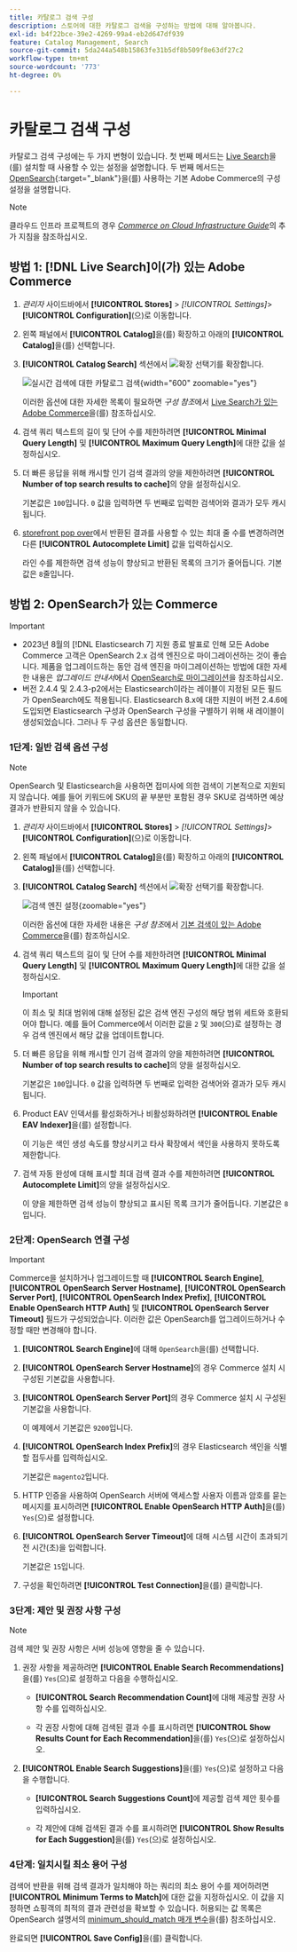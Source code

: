 ```yaml
---
title: 카탈로그 검색 구성
description: 스토어에 대한 카탈로그 검색을 구성하는 방법에 대해 알아봅니다.
exl-id: b4f22bce-39e2-4269-99a4-eb2d647df939
feature: Catalog Management, Search
source-git-commit: 5da244a548b15863fe31b5df8b509f8e63df27c2
workflow-type: tm+mt
source-wordcount: '773'
ht-degree: 0%

---
```


# 카탈로그 검색 구성

카탈로그 검색 구성에는 두 가지 변형이 있습니다. 첫 번째 메서드는 [Live Search](https://experienceleague.adobe.com/docs/commerce/live-search/overview.html?lang=ko)을(를) 설치할 때 사용할 수 있는 설정을 설명합니다. 두 번째 메서드는 [OpenSearch](https://experienceleague.adobe.com/docs/commerce-operations/installation-guide/prerequisites/search-engine/overview.html?lang=ko){:target="_blank"}을(를) 사용하는 기본 Adobe Commerce의 구성 설정을 설명합니다.

>[!NOTE]
>
>클라우드 인프라 프로젝트의 경우 [_Commerce on Cloud Infrastructure Guide_](https://experienceleague.adobe.com/ko/docs/commerce-cloud-service/user-guide/configure/service/opensearch)의 추가 지침을 참조하십시오.

## 방법 1: [!DNL Live Search]이(가) 있는 Adobe Commerce

1. _관리자_ 사이드바에서 **[!UICONTROL Stores]** > _[!UICONTROL Settings]_>**[!UICONTROL Configuration]**(으)로 이동합니다.

1. 왼쪽 패널에서 **[!UICONTROL Catalog]**&#x200B;을(를) 확장하고 아래의 **[!UICONTROL Catalog]**&#x200B;을(를) 선택합니다.

1. **[!UICONTROL Catalog Search]** 섹션에서 ![확장 선택기](../assets/icon-display-expand.png)를 확장합니다.

   ![실시간 검색에 대한 카탈로그 검색](../configuration-reference/catalog/assets/catalog-search-live-search.png){width="600" zoomable="yes"}

   이러한 옵션에 대한 자세한 목록이 필요하면 _구성 참조_&#x200B;에서 [Live Search가 있는 Adobe Commerce](../configuration-reference/catalog/catalog.md#adobe-commerce-with-live-search)을(를) 참조하십시오.

1. 검색 쿼리 텍스트의 길이 및 단어 수를 제한하려면 **[!UICONTROL Minimal Query Length]** 및 **[!UICONTROL Maximum Query Length]**&#x200B;에 대한 값을 설정하십시오.

1. 더 빠른 응답을 위해 캐시할 인기 검색 결과의 양을 제한하려면 **[!UICONTROL Number of top search results to cache]**&#x200B;의 양을 설정하십시오.

   기본값은 `100`입니다. `0` 값을 입력하면 두 번째로 입력한 검색어와 결과가 모두 캐시됩니다.

1. [storefront pop over](https://experienceleague.adobe.com/docs/commerce/live-search/live-search-storefront/quick-tour.html?lang=ko)에서 반환된 결과를 사용할 수 있는 최대 줄 수를 변경하려면 다른 **[!UICONTROL Autocomplete Limit]** 값을 입력하십시오.

   라인 수를 제한하면 검색 성능이 향상되고 반환된 목록의 크기가 줄어듭니다. 기본값은 `8`줄입니다.

## 방법 2: OpenSearch가 있는 Commerce

>[!IMPORTANT]
>
>- 2023년 8월의 [!DNL Elasticsearch 7] 지원 종료 발표로 인해 모든 Adobe Commerce 고객은 OpenSearch 2.x 검색 엔진으로 마이그레이션하는 것이 좋습니다. 제품을 업그레이드하는 동안 검색 엔진을 마이그레이션하는 방법에 대한 자세한 내용은 _업그레이드 안내서_&#x200B;에서 [OpenSearch로 마이그레이션](https://experienceleague.adobe.com/docs/commerce-operations/upgrade-guide/prepare/opensearch-migration.html?lang=ko)을 참조하십시오.
>- 버전 2.4.4 및 2.4.3-p2에서는 Elasticsearch이라는 레이블이 지정된 모든 필드가 OpenSearch에도 적용됩니다. Elasticsearch 8.x에 대한 지원이 버전 2.4.6에 도입되면 Elasticsearch 구성과 OpenSearch 구성을 구별하기 위해 새 레이블이 생성되었습니다. 그러나 두 구성 옵션은 동일합니다.

### 1단계: 일반 검색 옵션 구성

>[!NOTE]
>
>OpenSearch 및 Elasticsearch을 사용하면 접미사에 의한 검색이 기본적으로 지원되지 않습니다. 예를 들어 키워드에 SKU의 끝 부분만 포함된 경우 SKU로 검색하면 예상 결과가 반환되지 않을 수 있습니다.

1. _관리자_ 사이드바에서 **[!UICONTROL Stores]** > _[!UICONTROL Settings]_>**[!UICONTROL Configuration]**(으)로 이동합니다.

1. 왼쪽 패널에서 **[!UICONTROL Catalog]**&#x200B;을(를) 확장하고 아래의 **[!UICONTROL Catalog]**&#x200B;을(를) 선택합니다.

1. **[!UICONTROL Catalog Search]** 섹션에서 ![확장 선택기](../assets/icon-display-expand.png)를 확장합니다.

   ![검색 엔진 설정](../configuration-reference/catalog/assets/catalog-search-opensearch.png){zoomable="yes"}

   이러한 옵션에 대한 자세한 내용은 _구성 참조_&#x200B;에서 [기본 검색이 있는 Adobe Commerce](../configuration-reference/catalog/catalog.md#adobe-commerce-with-native-search)을(를) 참조하십시오.

1. 검색 쿼리 텍스트의 길이 및 단어 수를 제한하려면 **[!UICONTROL Minimal Query Length]** 및 **[!UICONTROL Maximum Query Length]**&#x200B;에 대한 값을 설정하십시오.

   >[!IMPORTANT]
   >
   >이 최소 및 최대 범위에 대해 설정된 값은 검색 엔진 구성의 해당 범위 세트와 호환되어야 합니다. 예를 들어 Commerce에서 이러한 값을 `2` 및 `300`(으)로 설정하는 경우 검색 엔진에서 해당 값을 업데이트합니다.

1. 더 빠른 응답을 위해 캐시할 인기 검색 결과의 양을 제한하려면 **[!UICONTROL Number of top search results to cache]**&#x200B;의 양을 설정하십시오.

   기본값은 `100`입니다. `0` 값을 입력하면 두 번째로 입력한 검색어와 결과가 모두 캐시됩니다.

1. Product EAV 인덱서를 활성화하거나 비활성화하려면 **[!UICONTROL Enable EAV Indexer]**&#x200B;을(를) 설정합니다.

   이 기능은 색인 생성 속도를 향상시키고 타사 확장에서 색인을 사용하지 못하도록 제한합니다.

1. 검색 자동 완성에 대해 표시할 최대 검색 결과 수를 제한하려면 **[!UICONTROL Autocomplete Limit]**&#x200B;의 양을 설정하십시오.

   이 양을 제한하면 검색 성능이 향상되고 표시된 목록 크기가 줄어듭니다. 기본값은 `8`입니다.

### 2단계: OpenSearch 연결 구성

>[!IMPORTANT]
>
>Commerce을 설치하거나 업그레이드할 때 **[!UICONTROL Search Engine]**, **[!UICONTROL OpenSearch Server Hostname]**, **[!UICONTROL OpenSearch Server Port]**, **[!UICONTROL OpenSearch Index Prefix]**, **[!UICONTROL Enable OpenSearch HTTP Auth]** 및 **[!UICONTROL OpenSearch Server Timeout]** 필드가 구성되었습니다. 이러한 값은 OpenSearch를 업그레이드하거나 수정할 때만 변경해야 합니다.

1. **[!UICONTROL Search Engine]**&#x200B;에 대해 `OpenSearch`을(를) 선택합니다.

1. **[!UICONTROL OpenSearch Server Hostname]**&#x200B;의 경우 Commerce 설치 시 구성된 기본값을 사용합니다.

1. **[!UICONTROL OpenSearch Server Port]**&#x200B;의 경우 Commerce 설치 시 구성된 기본값을 사용합니다.

   이 예제에서 기본값은 `9200`입니다.

1. **[!UICONTROL OpenSearch Index Prefix]**&#x200B;의 경우 Elasticsearch 색인을 식별할 접두사를 입력하십시오.

   기본값은 `magento2`입니다.

1. HTTP 인증을 사용하여 OpenSearch 서버에 액세스할 사용자 이름과 암호를 묻는 메시지를 표시하려면 **[!UICONTROL Enable OpenSearch HTTP Auth]**&#x200B;을(를) `Yes`(으)로 설정합니다.

1. **[!UICONTROL OpenSearch Server Timeout]**&#x200B;에 대해 시스템 시간이 초과되기 전 시간(초)을 입력합니다.

   기본값은 `15`입니다.

1. 구성을 확인하려면 **[!UICONTROL Test Connection]**&#x200B;을(를) 클릭합니다.

### 3단계: 제안 및 권장 사항 구성

>[!NOTE]
>
>검색 제안 및 권장 사항은 서버 성능에 영향을 줄 수 있습니다.

1. 권장 사항을 제공하려면 **[!UICONTROL Enable Search Recommendations]**&#x200B;을(를) `Yes`(으)로 설정하고 다음을 수행하십시오.

   - **[!UICONTROL Search Recommendation Count]**&#x200B;에 대해 제공할 권장 사항 수를 입력하십시오.

   - 각 권장 사항에 대해 검색된 결과 수를 표시하려면 **[!UICONTROL Show Results Count for Each Recommendation]**&#x200B;을(를) `Yes`(으)로 설정하십시오.

1. **[!UICONTROL Enable Search Suggestions]**&#x200B;을(를) `Yes`(으)로 설정하고 다음을 수행합니다.

   - **[!UICONTROL Search Suggestions Count]**&#x200B;에 제공할 검색 제안 횟수를 입력하십시오.

   - 각 제안에 대해 검색된 결과 수를 표시하려면 **[!UICONTROL Show Results for Each Suggestion]**&#x200B;을(를) `Yes`(으)로 설정하십시오.

### 4단계: 일치시킬 최소 용어 구성

검색어 반환을 위해 검색 결과가 일치해야 하는 쿼리의 최소 용어 수를 제어하려면 **[!UICONTROL Minimum Terms to Match]**&#x200B;에 대한 값을 지정하십시오. 이 값을 지정하면 쇼핑객의 최적의 결과 관련성을 확보할 수 있습니다. 허용되는 값 목록은 OpenSearch 설명서의 [minimum_should_match 매개 변수](https://opensearch.org/docs/latest/query-dsl/minimum-should-match/)을(를) 참조하십시오.

완료되면 **[!UICONTROL Save Config]**&#x200B;을(를) 클릭합니다.
